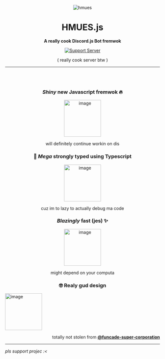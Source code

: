 <div align="center">

![hmues](https://user-images.githubusercontent.com/92804487/192879014-b6310483-4c9a-43f0-8ede-0bcca16c875c.png)

# HMUES.js

**A really cook Discord.js Bot fremwok**

[![Support Server](https://discord.com/api/guilds/968171159776559174/embed.png?style=banner2)](https://discord.gg/nkJCxU9STT)

( really cook server btw )

</div>

---

<br>
<br>

<div align="center">

### _Shiny_ new Javascript fremwok 🔥

<img width="120" alt="image" src="https://user-images.githubusercontent.com/92804487/192884632-1399b1e2-e968-4623-9c7f-f5ba606de26f.png">

will definitely continue workin on dis

### 💪 _Mega_ strongly typed using **Typescript**

<img width="120" alt="image" src="https://user-images.githubusercontent.com/92804487/192880598-4287fd41-b0be-42fb-8746-0e7a21215054.png">

cuz im to lazy to actually debug ma code

### _Blazingly_ fast (jes) ✨

<img width="120" alt="image" src="https://user-images.githubusercontent.com/92804487/192880280-e0db09c4-3db0-4522-ba57-1a4d8a8ddcb1.png">

might depend on your computa

### 🤓 Realy gud design

</div>

<img width="120" alt="image" src="https://user-images.githubusercontent.com/92804487/192881468-83c59be7-9dff-41f7-9ce5-6419479ab3f9.png">
<div align="right">

totally not stolen from **[@funcade-super-corporation](https://funcade-super-corporation.github.io/)**

</div>

---

_pls support projec :<_
